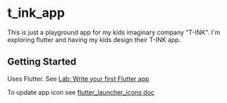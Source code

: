 # t_ink_app

This is just a playground app for my kids imaginary company "T-INK". I'm exploring flutter and having my kids design
their T-INK app.

## Getting Started

Uses Flutter. See [Lab: Write your first Flutter app](https://flutter.io/docs/get-started/codelab)

To update app icon see [flutter_launcher_icons doc](https://pub.dartlang.org/packages/flutter_launcher_icons)
